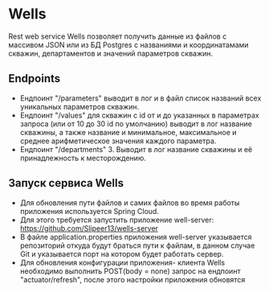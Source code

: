 # Wells
Rest web service Wells позволяет получить данные из файлов с массивом JSON или из БД Postgres с названиями и координатамами скважин,
департаментов и значений параметров скважин. 

## Endpoints 
- Ендпоинт "/parameters" выводит в лог и в файл список названий всех уникальных параметров скважин.
- Ендпоинт "/values" для скважин с id от и до указанных в параметрах запроса (или от 10 до 30 id по умолчанию) выводит в лог название скважины, 
а также название и минимальное, максимальное и среднее арифметическое значения каждого параметра.
- Ендпоинт "/departments" 3.	Выводит в лог название скважины и её принадлежность к месторождению.

## Запуск сервиса Wells
- Для обновления пути файлов и самих файлов во время работы приложения используется Spring Cloud.
- Для этого требуется запустить приложение well-server: https://github.com/Slipeer13/wells-server
- В файле application.properties приложения well-server указывается репозиторий откуда будут браться пути к файлам, в данном случае Git и указывается порт на котором
будет работать сервер.
- Для обновления конфигурации приложения- клиента Wells необходимо выполнить POST(body = none) запрос на ендпоинт "actuator/refresh", 
после этого настройки приложения обновятся 
